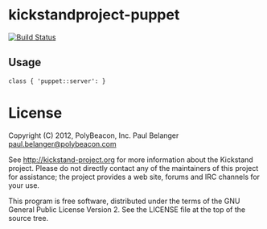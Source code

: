 # kickstandproject-puppet
[![Build Status](https://secure.travis-ci.org/kickstandproject/kickstandproject-puppet.png)](http://travis-ci.org/kickstandproject/kickstandproject-puppet)

## Usage

    class { 'puppet::server': }

# License
Copyright (C) 2012, PolyBeacon, Inc.
Paul Belanger <paul.belanger@polybeacon.com>

See http://kickstand-project.org for more information about
the Kickstand project. Please do not directly contact any
of the maintainers of this project for assistance; the
project provides a web site, forums and IRC channels for
your use.

This program is free software, distributed under the terms
of the GNU General Public License Version 2. See the LICENSE
file at the top of the source tree.
